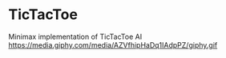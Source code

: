 # TicTacToe
Minimax implementation of TicTacToe AI
https://media.giphy.com/media/AZVfhipHaDq1IAdpPZ/giphy.gif

